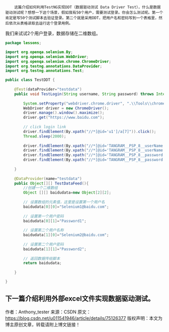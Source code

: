         这篇介绍如何利用TestNG实现DDT（数据驱动测试 Data Driver Test），什么是数据驱动测试呢？想想一下这个场景，假如我有50个用户，需要测试登录。你会怎么测试呢。第一个肯定是写50个测试脚本去验证登录。第二个就是采用DDT，把用户名和密码写到一个表格里，然后依次从表格读取去运行这个登录用例。

我们来试试2个用户登录，数据存储在二维数组。
```java
package lessons;

import org.openqa.selenium.By;
import org.openqa.selenium.WebDriver;
import org.openqa.selenium.chrome.ChromeDriver;
import org.testng.annotations.DataProvider;
import org.testng.annotations.Test;

public class TestDDT {
​	
	@Test(dataProvider="testdata")
	public void TestLogin(String username, String password) throws InterruptedException{
	 
		System.setProperty("webdriver.chrome.driver", ".\\Tools\\chromedriver.exe");
		WebDriver driver = new ChromeDriver();
		driver.manage().window().maximize();
		driver.get("https://www.baidu.com");
		
		// click login link
		driver.findElement(By.xpath("//*[@id='u1']/a[7]")).click();
		Thread.sleep(2000);
		
		driver.findElement(By.xpath("//*[@id='TANGRAM__PSP_8__userName']")).clear();
		driver.findElement(By.xpath("//*[@id='TANGRAM__PSP_8__userName']")).sendKeys(username);
		driver.findElement(By.xpath("//*[@id='TANGRAM__PSP_8__password']")).clear();
		driver.findElement(By.xpath("//*[@id='TANGRAM__PSP_8__password']")).sendKeys(password);
		
	}
	
	@DataProvider(name="testdata")
	public Object[][] TestDataFeed(){
		//创建一个二维数组
		Object [][] baidudata=new Object[2][2];
		
		// 设置数组的元素值，这里是设置第一个用户名
		baidudata[0][0]="Selenium1@baidu.com";
		
		// 设置第一个用户密码
		baidudata[0][1]="Password1";
		
		// 设置第二个用户名称
		baidudata[1][0]="Selenium2@baidu.com";
		
		// 设置第二个用户密码
		baidudata[1][1]="Password2";
		
		// 返回数据传给脚本
		return baidudata;
	
	}

}
```
下一篇介绍利用外部excel文件实现数据驱动测试。
--------------------- 
作者：Anthony_tester 
来源：CSDN 
原文：https://blog.csdn.net/u011541946/article/details/75126377 
版权声明：本文为博主原创文章，转载请附上博文链接！